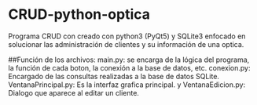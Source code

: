# CRUD-python-optica
Programa CRUD con creado con python3 (PyQt5) y SQLite3 enfocado en solucionar las administración de clientes y su información de una optica.

##Función de los archivos:
main.py: se encarga de la lógica del programa, la función de cada boton, la conexión a la base de datos, etc.
conexion.py: Encargado de las consultas realizadas a la base de datos SQLite.
VentanaPrincipal.py: Es la interfaz grafica principal. 
y VentanaEdicion.py: Dialogo que aparece al editar un cliente.
